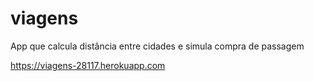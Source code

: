 # viagens

App que calcula distância entre cidades e simula compra de passagem

https://viagens-28117.herokuapp.com
